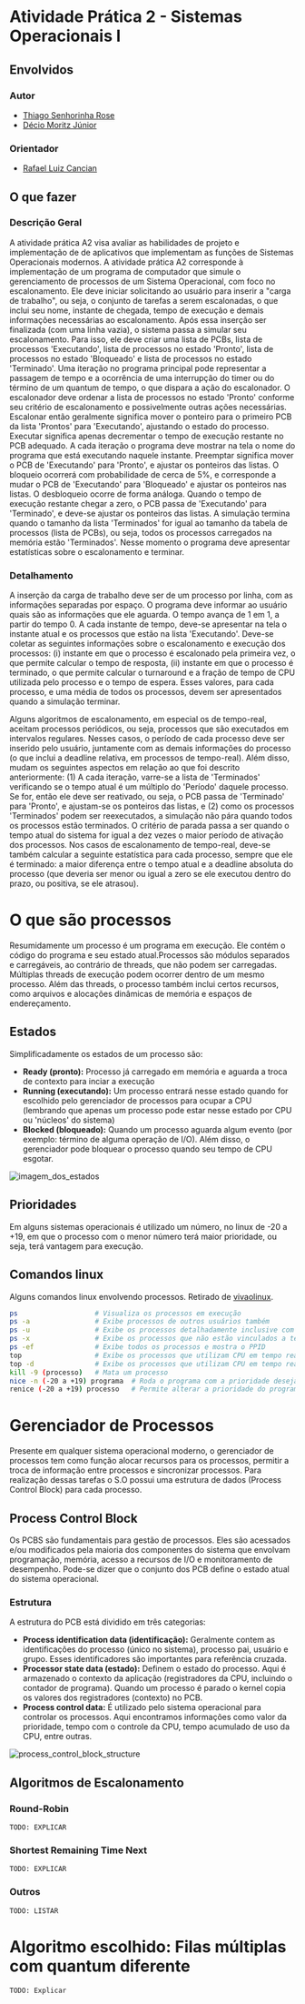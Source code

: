 
# Atividade Prática 2 - Sistemas Operacionais I

## Envolvidos

### Autor

* [Thiago Senhorinha Rose](https://github.com/thisenrose)
* [Décio Moritz Júnior](https://github.com/deciomoritz)

### Orientador

* [Rafael Luiz Cancian](http://www.inf.ufsc.br/~cancian)

## O que fazer ##

### Descrição Geral ###

A atividade prática A2 visa avaliar as habilidades de projeto e implementação de de aplicativos que implementam as funções de Sistemas Operacionais modernos. A atividade prática A2 corresponde à implementação de um programa de computador que simule o gerenciamento de processos de um Sistema Operacional, com foco no escalonamento. Ele deve iniciar solicitando ao usuário para inserir a "carga de trabalho", ou seja, o conjunto de tarefas a serem escalonadas, o que inclui seu nome, instante de chegada, tempo de execução e demais informações necessárias ao escalonamento. Após essa inserção ser finalizada (com uma linha vazia), o sistema passa a simular seu escalonamento. Para isso, ele deve criar uma lista de PCBs, lista de processos 'Executando', lista de processos no estado 'Pronto', lista de processos no estado 'Bloqueado' e lista de processos no estado 'Terminado'. Uma iteração no programa principal pode representar a passagem de tempo e a ocorrência de uma interrupção do timer ou do término de um quantum de tempo, o que dispara a ação do escalonador. O escalonador deve ordenar a lista de processos no estado 'Pronto' conforme seu critério de escalonamento e possivelmente outras ações necessárias. Escalonar então geralmente significa mover o ponteiro para o primeiro PCB da lista 'Prontos' para 'Executando', ajustando o estado do processo. Executar significa apenas decrementar o tempo de execução restante no PCB adequado. A cada iteração o programa deve mostrar na tela o nome do programa que está executando naquele instante. Preemptar significa mover o PCB de 'Executando' para 'Pronto', e ajustar os ponteiros das listas. O bloqueio ocorrerá com probabilidade de cerca de 5%, e corresponde a mudar o PCB de 'Executando' para 'Bloqueado' e ajustar os ponteiros nas listas. O desbloqueio ocorre de forma análoga. Quando o tempo de execução restante chegar a zero, o PCB passa de 'Executando' para 'Terminado', e deve-se ajustar os ponteiros das listas. A simulação termina quando o tamanho da lista 'Terminados' for igual ao tamanho da tabela de processos (lista de PCBs), ou seja, todos os processos carregados na memória estão 'Terminados'. Nesse momento o programa deve apresentar estatísticas sobre o escalonamento e terminar.

### Detalhamento ###

A inserção da carga de trabalho deve ser de um processo por linha, com as informações separadas por espaço. O programa deve informar ao usuário quais são as informações que ele aguarda. O tempo avança de 1 em 1, a partir do tempo 0. A cada instante de tempo, deve-se apresentar na tela o instante atual e os processos que estão na lista 'Executando'. Deve-se coletar as seguintes informações sobre o escalonamento e execução dos processos: (i) instante em que o processo é escalonado pela primeira vez, o que permite calcular o tempo de resposta, (ii) instante em que o processo é terminado, o que permite calcular o turnaround e a fração de tempo de CPU utilizada pelo processo e o tempo de espera. Esses valores, para cada processo, e uma média de todos os processos, devem ser apresentados quando a simulação terminar.

Alguns algoritmos de escalonamento, em especial os de tempo-real, aceitam processos periódicos, ou seja, processos que são executados em intervalos regulares. Nesses casos, o período de cada processo deve ser inserido pelo usuário, juntamente com as demais informações do processo (o que inclui a deadline relativa, em processos de tempo-real). Além disso, mudam os seguintes aspectos em relação ao que foi descrito anteriormente: (1) A cada iteração, varre-se a lista de 'Terminados' verificando se o tempo atual é um múltiplo do 'Período' daquele processo. Se for, então ele deve ser reativado, ou seja, o PCB passa de 'Terminado' para 'Pronto', e ajustam-se os ponteiros das listas, e (2)  como os processos 'Terminados' podem ser reexecutados, a simulação não pára quando todos os processos estão terminados. O critério de parada passa a ser quando o tempo atual do sistema for igual a dez vezes o maior período de ativação dos processos. Nos casos de escalonamento de tempo-real, deve-se também calcular a seguinte estatística para cada processo, sempre que ele é terminado: a maior diferença entre o tempo atual e a deadline absoluta do processo (que deveria ser menor ou igual a zero se ele executou dentro do prazo, ou positiva, se ele atrasou).

# O que são processos

Resumidamente um processo é um programa em execução. Ele contém o código do programa e seu estado atual.Processos são módulos separados e carregáveis, ao contrário de threads, que não podem ser carregadas. Múltiplas threads de execução podem ocorrer dentro de um mesmo processo. Além das threads, o processo também inclui certos recursos, como arquivos e alocações dinâmicas de memória e espaços de endereçamento.

## Estados

Simplificadamente os estados de um processo são:

* **Ready (pronto):** Processo já carregado em memória e aguarda a troca de contexto para inciar a execução
* **Running (executando):** Um processo entrará nesse estado quando for escolhido pelo gerenciador de processos para ocupar a CPU (lembrando que apenas um processo pode estar nesse estado por CPU ou 'núcleos' do sistema) 
* **Blocked (bloqueado):** Quando um processo aguarda algum evento (por exemplo: término de alguma operação de I/O). Além disso, o gerenciador pode bloquear o processo quando seu tempo de CPU esgotar.

![imagem_dos_estados](http://www.cs.rpi.edu/academics/courses/os/c04/ProcessStates_edited.jpg)

## Prioridades

Em alguns sistemas operacionais é utilizado um número, no linux de -20 a +19, em que o processo com o menor número terá maior prioridade, ou seja, terá vantagem para execução.

## Comandos linux

Alguns comandos linux envolvendo processos. 
Retirado de [vivaolinux](http://www.vivaolinux.com.br/dica/Gerenciamento-de-processos-no-GNULinux).

```bash
ps                   # Visualiza os processos em execução
ps -a                # Exibe processos de outros usuários também
ps -u                # Exibe os processos detalhadamente inclusive com uso de memória
ps -x                # Exibe os processos que não estão vinculados a terminais
ps -ef               # Exibe todos os processos e mostra o PPID
top                  # Exibe os processos que utilizam CPU em tempo real
top -d               # Exibe os processos que utilizam CPU em tempo real com atualização de 1 seg
kill -9 (processo)   # Mata um processo
nice -n (-20 a +19) programa  # Roda o programa com a prioridade desejada
renice (-20 a +19) processo   # Permite alterar a prioridade do programa estando em execução 
```

# Gerenciador de Processos

Presente em qualquer sistema operacional moderno, o gerenciador de processos tem como função alocar recursos para os processos, permitir a troca de informação entre processos e sincronizar processos. Para realização dessas tarefas o S.O possui uma estrutura de dados (Process Control Block) para cada processo.

## Process Control Block

Os PCBS são fundamentais para gestão de processos. Eles são acessados ​​e/ou modificados pela maioria dos componentes do sistema que envolvam programação, memória, acesso a recursos de I/O e monitoramento de desempenho. Pode-se dizer que o conjunto dos PCB define o estado atual do sistema operacional.

### Estrutura

A estrutura do PCB está dividido em três categorias:

* **Process identification data (identificação):** Geralmente contem as identificações do processo (único no sistema), processo pai, usuário e grupo. Esses identificadores são importantes para referência cruzada.
* **Processor state data (estado):** Definem o estado do processo. Aqui é armazenado o contexto da aplicação (registradores da CPU, incluindo o contador de programa). Quando um processo é parado o kernel copia os valores dos registradores (contexto) no PCB.
* **Process control data:** É utilizado pelo sistema operacional para controlar os processos. Aqui encontramos informações como valor da prioridade, tempo com o controle da CPU, tempo acumulado de uso da CPU, entre outras. 

![process_control_block_structure](http://s14.postimg.org/67hz67zxt/pcb.png)

## Algoritmos de Escalonamento

### Round-Robin
```
TODO: EXPLICAR
```
### Shortest Remaining Time Next
```
TODO: EXPLICAR
```
### Outros
```
TODO: LISTAR
```

# Algoritmo escolhido: Filas múltiplas com quantum diferente #
```
TODO: Explicar
```
